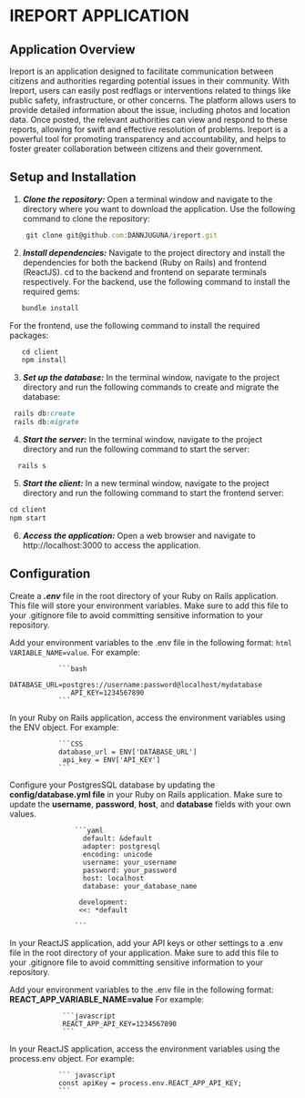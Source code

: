 # IREPORT APPLICATION

## Application Overview

Ireport is an application designed to facilitate communication between citizens and authorities regarding potential issues in their community. With Ireport, users can easily post redflags or interventions related to things like public safety, infrastructure, or other concerns. The platform allows users to provide detailed information about the issue, including photos and location data. Once posted, the relevant authorities can view and respond to these reports, allowing for swift and effective resolution of problems. Ireport is a powerful tool for promoting transparency and accountability, and helps to foster greater collaboration between citizens and their government.

## Setup and Installation

1. ***Clone the repository:*** Open a terminal window and navigate to the directory where you want to download the application. Use the following command to clone the repository:

```javascript 
    git clone git@github.com:DANNJUGUNA/ireport.git
```

2. ***Install dependencies:*** Navigate to the project directory and install the dependencies for both the backend (Ruby on Rails) and frontend (ReactJS).
cd to the backend and frontend on separate terminals respectively.
For the backend, use the following command to install the required gems:

```javascript
   bundle install
   ```
For the frontend, use the following command to install the required packages:

```javascript
   cd client
   npm install
 ```
 3. ***Set up the database:*** In the terminal window, navigate to the project directory and run the following commands to create and migrate the database:

  ```ruby
   rails db:create
   rails db:migrate
   ```
 4. ***Start the server:*** In the terminal window, navigate to the project directory and run the following command to start the server:

 ```ruby
   rails s
 ```
 5. ***Start the client:*** In a new terminal window, navigate to the project directory and run the following command to start the frontend server:
   ```javascript
   cd client
   npm start

   ```
 6. ***Access the application:*** Open a web browser and navigate to http://localhost:3000 to access the application.


 ## Configuration
  
Create a ***.env*** file in the root directory of your Ruby on Rails application. This file will store your environment variables. Make sure to add this file to your .gitignore file to avoid committing sensitive information to your repository.

Add your environment variables to the .env file in the following format: ```html VARIABLE_NAME=value```. For example:

                ```bash 
                DATABASE_URL=postgres://username:password@localhost/mydatabase
                   API_KEY=1234567890
                ```

In your Ruby on Rails application, access the environment variables using the ENV object. For example:

                ```CSS 
                database_url = ENV['DATABASE_URL']
                 api_key = ENV['API_KEY']
                ```

  Configure your PostgresSQL database by updating the **config/database.yml file** in your Ruby on Rails application. Make sure to update the **username**, **password**, **host**, and **database** fields with your own values.

                    ```yaml
                      default: &default
                      adapter: postgresql
                      encoding: unicode
                      username: your_username
                      password: your_password
                      host: localhost
                      database: your_database_name

                     development:
                     <<: *default

                    ```


In your ReactJS application, add your API keys or other settings to a .env file in the root directory of your application. Make sure to add this file to your .gitignore file to avoid committing sensitive information to your repository.

Add your environment variables to the .env file in the following format: **REACT_APP_VARIABLE_NAME=value**
 For example:

                 ```javascript 
                 REACT_APP_API_KEY=1234567890
                 ```

In your ReactJS application, access the environment variables using the process.env object. For example:

                ``` javascript
                const apiKey = process.env.REACT_APP_API_KEY;
                ```


   